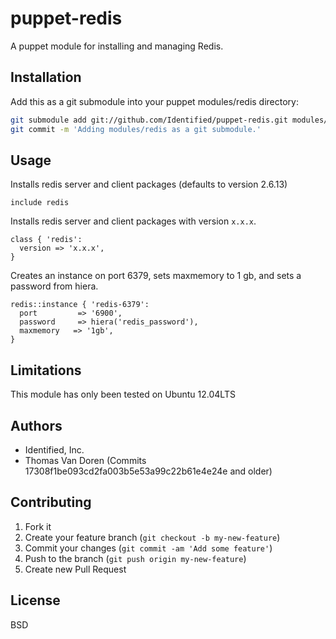 # puppet-redis

A puppet module for installing and managing Redis.

## Installation

Add this as a git submodule into your puppet modules/redis directory:
```bash
git submodule add git://github.com/Identified/puppet-redis.git modules/redis
git commit -m 'Adding modules/redis as a git submodule.'
```

Usage
-----
Installs redis server and client packages (defaults to version 2.6.13)

```puppet
include redis
```

Installs redis server and client packages with version `x.x.x`.

```puppet
class { 'redis':
  version => 'x.x.x',
}
```

Creates an instance on port 6379, sets maxmemory to 1 gb, and sets a password from hiera.

```puppet
redis::instance { 'redis-6379':
  port         => '6900',
  password     => hiera('redis_password'),
  maxmemory   => '1gb',
}
```

## Limitations

This module has only been tested on Ubuntu 12.04LTS

## Authors
- Identified, Inc.
- Thomas Van Doren (Commits 17308f1be093cd2fa003b5e53a99c22b61e4e24e and older)

## Contributing

1. Fork it
2. Create your feature branch (`git checkout -b my-new-feature`)
3. Commit your changes (`git commit -am 'Add some feature'`)
4. Push to the branch (`git push origin my-new-feature`)
5. Create new Pull Request

## License
BSD
